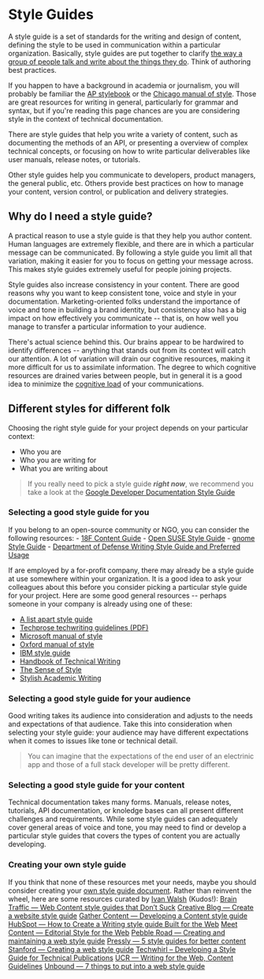 # Style Guides

A style guide is a set of standards for the writing and design of content, defining the style to be used in communication within a particular organization. Basically, style guides are put together to clarify [the way a group of people talk and write about the things they do](http://www.writethedocs.org/style-guide/). Think of authoring best practices.

If you happen to have a background in academia or journalism, you will probably be familiar the [AP stylebook](https://en.wikipedia.org/wiki/AP_Stylebook) or the [Chicago manual of style](http://www.chicagomanualofstyle.org/book/ed17/frontmatter/toc.html). Those are great resources for writing in general, particularly for grammar and syntax, but if you're reading this page chances are you are considering style in the context of technical documentation.

There are style guides that help you write a variety of content, such as documenting the methods of an API, or presenting a overview of complex technical concepts, or focusing on how to write particular deliverables like user manuals, release notes, or tutorials.

Other style guides help you communicate to developers, product managers, the general public, etc. Others provide best practices on how to manage your content, version control, or publication and delivery strategies.

## Why do I need a style guide?
A practical reason to use a style guide is that they help you author content. Human languages are extremely flexible, and there are in which a particular message can be communicated. By following a style guide you limit all that variation, making it easier for you to focus on getting your message across. This makes style guides extremely useful for people joining projects.

Style guides also increase consistency in your content. There are good reasons why you want to keep consistent tone, voice and style in your documentation. Marketing-oriented folks understand the importance of voice and tone in building a brand identity, but consistency also has a big impact on how effectively you communicate -- that is, on how well you manage to transfer a particular information to your audience.

There's actual science behind this. Our brains appear to be hardwired to identify differences -- anything that stands out from its context will catch our attention. A lot of variation will drain our cognitive resources, making it more difficult for us to assimilate information. The degree to which cognitive resources are drained varies between people, but in general it is a good idea to minimize the [cognitive load](https://en.wikipedia.org/wiki/Cognitive_load) of your communications.

## Different styles for different folk

Choosing the right style guide for your project depends on your particular context:
  - Who you are
  - Who you are writing for
  - What you are writing about

> If you really need to pick a style guide ***right now***, we recommend you take a look at the [Google Developer Documentation Style Guide](https://developers.google.com/style/)

### Selecting a good style guide for you

If you belong to an open-source community or NGO, you can consider the following resources:
    - [18F Content Guide](https://content-guide.18f.gov)
    - [Open SUSE Style Guide](https://doc.opensuse.org/products/opensuse/Styleguide/opensuse_documentation_styleguide_sd/)
    - [gnome Style Guide](https://developer.gnome.org/gdp-style-guide/2.32/gdp-style-guide.html) 
    - [Department of Defense Writing Style Guide and Preferred Usage](http://www.esd.whs.mil/DD/)

If are employed by a for-profit company, there may already be a style guide at use somewhere within your organization.
It is a good idea to ask your colleagues about this before you consider picking a particular style guide for your project.
Here are some good general resources -- perhaps someone in your company is already using one of these:
- [A list apart style guide](https://alistapart.com/about/style-guide)
- [Techprose techwriting guidelines (PDF)](http://www.techprose.com/assets/techwriting_guidelines.pdf)
- [Microsoft manual of style](https://ptgmedia.pearsoncmg.com/images/9780735648715/samplepages/9780735648715.pdf)
- [Oxford manual of style](https://www.ox.ac.uk/sites/files/oxford/media_wysiwyg/University%20of%20Oxford%20Style%20Guide.pdf)
- [IBM style guide](https://www.redbooks.ibm.com/Redbooks.nsf/ibmpressisbn/9780132101301?Open)
- [Handbook of Technical Writing](http://www.macmillanlearning.com/Catalog/product/handbookoftechnicalwriting-eleventhedition-alred)
- [The Sense of Style](https://stevenpinker.com/publications/sense-style-thinking-persons-guide-writing-21st-century)
- [Stylish Academic Writing](http://www.hup.harvard.edu/catalog.php?isbn=9780674064485)

### Selecting a good style guide for your audience

Good writing takes its audience into consideration and adjusts to the needs and expectations of that audience.
Take this into consideration when selecting your style guide: your audience may have different expectations when it comes to issues like tone or technical detail.

> You can imagine that the expectations of the end user of an electrinic app and those of a full stack developer will be pretty different.

### Selecting a good style guide for your content

Technical documentation takes many forms. Manuals, release notes, tutorials, API documentation, or knoledge bases can all present different challenges and requirements. While some style guides can adequately cover general areas of voice and tone, you may need to find or develop a particular style guides that covers the types of content you are actually developing.

### Creating your own style guide

If you think that none of these resources met your needs, maybe you should consider creating your [own style guide document](http://www.writethedocs.org/style-guide/). Rather than reinvent the wheel, here are some resources curated by [Ivan Walsh](http://www.ihearttechnicalwriting.com/style-guide-technical-writing/) (Kudos!):
[Brain Traffic — Web Content style guides that Don’t Suck](http://blog.braintraffic.com/2009/02/web-content-style-guides-that-dont-suck/)
[Creative Blog — Create a website style guide](http://www.creativebloq.com/design/create-website-style-guide-6123030)
[Gather Content — Developing a Content style guide](https://blog.gathercontent.com/tone-of-voice-guide)
[HubSpot — How to Create a Writing style guide Built for the Web](http://blog.hubspot.com/blog/tabid/6307/bid/31247/The-Simple-Template-for-a-Thorough-Content-Style-Guide.aspx)
[Meet Content — Editorial Style for the Web](http://meetcontent.com/blog/elements-of-editorial-style-for-the-web/)
[Pebble Road — Creating and maintaining a web style guide](http://www.pebbleroad.com/articles/Creating-Maintaining-a-Web-Style-Guide)
[Pressly — 5 style guides for better content](http://blog.pressly.com/2013/09/24/5-style-guides-craft-content/)
[Stanford — Creating a web style guide](https://swsblog.stanford.edu/blog/creating-web-style-guide-cardinal-work)
[Techwhirl – Developing a Style Guide for Technical Publications](http://techwhirl.com/developing-a-departmental-style-guide/)
[UCR — Writing for the Web, Content Guidelines](http://cms.ucr.edu/writing_web_content.html)
[Unbound — 7 things to put into a web style guide](http://unboundmedia.com/going-digital-5-key-things-to-put-into-a-style-guide-for-web-content)
